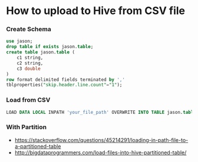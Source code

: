 # How to upload to Hive from CSV file 


### Create Schema 

```sql 
use jason; 
drop table if exists jason.table;
create table jason.table (
	c1 string, 
	c2 string,
	c3 double
)
row format delimited fields terminated by ',' 
tblproperties("skip.header.line.count"="1"); 
```

### Load from CSV 

```sql 
LOAD DATA LOCAL INPATH 'your_file_path' OVERWRITE INTO TABLE jason.table;
```

### With Partition 

- https://stackoverflow.com/questions/45214291/loading-in-path-file-to-a-partitioned-table
- http://bigdataprogrammers.com/load-files-into-hive-partitioned-table/
